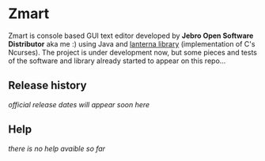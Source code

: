 # Zmart
Zmart is console based GUI text editor developed by **Jebro Open Software Distributor** aka me :) using
Java and [lanterna library](https://github.com/mabe02/lanterna) (implementation of C's Ncurses).
The project is under development now, but some pieces and tests of the software and library already started to appear on this repo...
## Release history
*official release dates will appear soon here*
## Help
*there is no help avaible so far*
